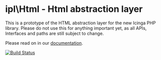 ipl\\Html - Html abstraction layer
==================================

This is a prototype of the HTML abstraction layer for the new Icinga PHP library.
Please do not use this for anything important yet, as all APIs, Interfaces and
paths are still subject to change.

Please read on in our [documentation](doc/10-Quickstart.md).

[![Build Status](https://travis-ci.org/Icinga/ipl-html.svg?branch=master)](https://travis-ci.org/Icinga/ipl-html)
